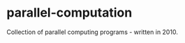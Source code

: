 parallel-computation
====================

Collection of parallel computing programs - written in 2010.
